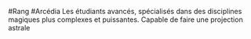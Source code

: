 #Rang #Arcédia
Les étudiants avancés, spécialisés dans des disciplines magiques plus complexes et puissantes.
Capable de faire une projection astrale